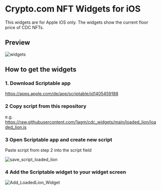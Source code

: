 # Crypto.com NFT Widgets for iOS
This widgets are for Apple iOS only. The widgets show the current floor price of CDC NFTs.

## Preview
![widgets](https://user-images.githubusercontent.com/98609855/153728405-3c979d11-c207-462e-8d5a-592cc5dd632c.gif)

## How to get the widgets
### 1. Download Scriptable app
<https://apps.apple.com/de/app/scriptable/id1405459188>
### 2 Copy script from this repository
e.g. <https://raw.githubusercontent.com/1agm/cdc_widgets/main/loaded_lion/loaded_lion.js>
### 3 Open Scriptable app and create new script
Paste script from step 2 into the script field

![save_script_loaded_lion](https://user-images.githubusercontent.com/98609855/153731594-681fda9f-4e9b-486d-ad70-f90090c1e2f4.gif)
### 4 Add the Scriptable widget to your widget screen
![Add_LoadedLion_Widget](https://user-images.githubusercontent.com/98609855/153728167-c2e393fb-853d-4bf0-a532-5b617402972e.gif)

